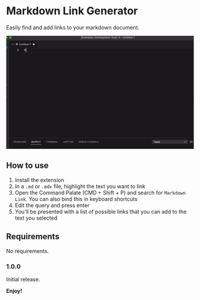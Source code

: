 # Markdown Link Generator

Easily find and add links to your markdown document.

![Quick Demo](quickdemo.gif)

## How to use

1. Install the extension
2. In a `.md` or `.mdx` file, highlight the text you want to link
3. Open the Command Palate (CMD + Shift + P) and search for `Markdown Link`. You can also bind this in keyboard shortcuts
4. Edit the query and press enter
5. You'll be presented with a list of possible links that you can add to the text you selected

## Requirements

No requirements.

### 1.0.0

Initial release.

**Enjoy!**
